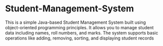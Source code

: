 # Student-Management-System
This is a simple Java-based Student Management System built using object-oriented programming principles. It allows you to manage student data including names, roll numbers, and marks. The system supports basic operations like adding, removing, sorting, and displaying student records
